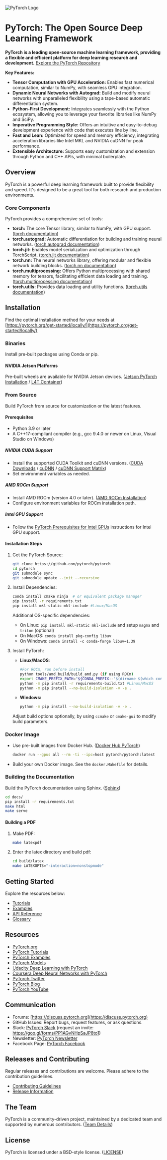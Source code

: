 ![PyTorch Logo](https://github.com/pytorch/pytorch/raw/main/docs/source/_static/img/pytorch-logo-dark.png)

# PyTorch: The Open Source Deep Learning Framework

**PyTorch is a leading open-source machine learning framework, providing a flexible and efficient platform for deep learning research and development.**  [Explore the PyTorch Repository](https://github.com/pytorch/pytorch)

**Key Features:**

*   **Tensor Computation with GPU Acceleration:** Enables fast numerical computation, similar to NumPy, with seamless GPU integration.
*   **Dynamic Neural Networks with Autograd:**  Build and modify neural networks with unparalleled flexibility using a tape-based automatic differentiation system.
*   **Python-First Development:** Integrates seamlessly with the Python ecosystem, allowing you to leverage your favorite libraries like NumPy and SciPy.
*   **Imperative Programming Style:** Offers an intuitive and easy-to-debug development experience with code that executes line by line.
*   **Fast and Lean:** Optimized for speed and memory efficiency, integrating acceleration libraries like Intel MKL and NVIDIA cuDNN for peak performance.
*   **Extensible Architecture:** Supports easy customization and extension through Python and C++ APIs, with minimal boilerplate.

## Overview

PyTorch is a powerful deep learning framework built to provide flexibility and speed. It's designed to be a great tool for both research and production environments.

### Core Components

PyTorch provides a comprehensive set of tools:

*   **torch:**  The core Tensor library, similar to NumPy, with GPU support. ([torch documentation](https://pytorch.org/docs/stable/torch.html))
*   **torch.autograd:** Automatic differentiation for building and training neural networks. ([torch.autograd documentation](https://pytorch.org/docs/stable/autograd.html))
*   **torch.jit:** Enables model serialization and optimization through TorchScript. ([torch.jit documentation](https://pytorch.org/docs/stable/jit.html))
*   **torch.nn:** The neural networks library, offering modular and flexible network building blocks. ([torch.nn documentation](https://pytorch.org/docs/stable/nn.html))
*   **torch.multiprocessing:** Offers Python multiprocessing with shared memory for tensors, facilitating efficient data loading and training. ([torch.multiprocessing documentation](https://pytorch.org/docs/stable/multiprocessing.html))
*   **torch.utils:** Provides data loading and utility functions. ([torch.utils documentation](https://pytorch.org/docs/stable/data.html))

## Installation

Find the optimal installation method for your needs at [https://pytorch.org/get-started/locally/](https://pytorch.org/get-started/locally/)

### Binaries

Install pre-built packages using Conda or pip.

#### NVIDIA Jetson Platforms

Pre-built wheels are available for NVIDIA Jetson devices. ([Jetson PyTorch Installation](https://forums.developer.nvidia.com/t/pytorch-for-jetson-version-1-10-now-available/72048) / [L4T Container](https://catalog.ngc.nvidia.com/orgs/nvidia/containers/l4t-pytorch))

### From Source

Build PyTorch from source for customization or the latest features.

#### Prerequisites

*   Python 3.9 or later
*   A C++17-compliant compiler (e.g., gcc 9.4.0 or newer on Linux, Visual Studio on Windows)

##### NVIDIA CUDA Support

*   Install the supported CUDA Toolkit and cuDNN versions. ([CUDA Downloads](https://developer.nvidia.com/cuda-downloads) / [cuDNN](https://developer.nvidia.com/cudnn) / [cuDNN Support Matrix](https://docs.nvidia.com/deeplearning/cudnn/backend/latest/reference/support-matrix.html))
*   Set environment variables as needed.

##### AMD ROCm Support

*   Install AMD ROCm (version 4.0 or later).  ([AMD ROCm Installation](https://rocm.docs.amd.com/en/latest/deploy/linux/quick_start.html))
*   Configure environment variables for ROCm installation path.

##### Intel GPU Support
*   Follow the [PyTorch Prerequisites for Intel GPUs](https://www.intel.com/content/www/us/en/developer/articles/tool/pytorch-prerequisites-for-intel-gpus.html) instructions for Intel GPU support.

#### Installation Steps

1.  Get the PyTorch Source:

    ```bash
    git clone https://github.com/pytorch/pytorch
    cd pytorch
    git submodule sync
    git submodule update --init --recursive
    ```

2.  Install Dependencies:

    ```bash
    conda install cmake ninja  # or equivalent package manager
    pip install -r requirements.txt
    pip install mkl-static mkl-include #Linux/MacOS
    ```

    Additional OS-specific dependencies:
    * On Linux:  `pip install mkl-static mkl-include` and setup `magma` and  `triton` (optional)
    * On MacOS: `conda install pkg-config libuv`
    * On Windows: `conda install -c conda-forge libuv=1.39`

3.  Install PyTorch:

    *   **Linux/MacOS**:

        ```bash
        #For ROCm, run before install
        python tools/amd_build/build_amd.py (if using ROCm)
        export CMAKE_PREFIX_PATH="${CONDA_PREFIX:-'$(dirname $(which conda))/../'}:${CMAKE_PREFIX_PATH}" #Linux/MacOS
        python -m pip install -r requirements-build.txt #Linux/MacOS
        python -m pip install --no-build-isolation -v -e .
        ```

    *   **Windows:**

        ```cmd
        python -m pip install --no-build-isolation -v -e .
        ```

    Adjust build options optionally, by using `ccmake` or `cmake-gui` to modify build parameters.

### Docker Image

*   Use pre-built images from Docker Hub.  ([Docker Hub PyTorch](https://hub.docker.com/r/pytorch/pytorch))
    ```bash
    docker run --gpus all --rm -ti --ipc=host pytorch/pytorch:latest
    ```
*   Build your own Docker image.  See the `docker.Makefile` for details.

### Building the Documentation

Build the PyTorch documentation using Sphinx. ([Sphinx](http://www.sphinx-doc.org))

```bash
cd docs/
pip install -r requirements.txt
make html
make serve
```

#### Building a PDF

1.  Make PDF:

    ```bash
    make latexpdf
    ```

2.  Enter the latex directory and build pdf:

    ```bash
    cd build/latex
    make LATEXOPTS="-interaction=nonstopmode"
    ```

## Getting Started

Explore the resources below:

*   [Tutorials](https://pytorch.org/tutorials/)
*   [Examples](https://github.com/pytorch/examples)
*   [API Reference](https://pytorch.org/docs/)
*   [Glossary](https://github.com/pytorch/pytorch/blob/main/GLOSSARY.md)

## Resources

*   [PyTorch.org](https://pytorch.org/)
*   [PyTorch Tutorials](https://pytorch.org/tutorials/)
*   [PyTorch Examples](https://github.com/pytorch/examples)
*   [PyTorch Models](https://pytorch.org/hub/)
*   [Udacity Deep Learning with PyTorch](https://www.udacity.com/course/deep-learning-pytorch--ud188)
*   [Coursera Deep Neural Networks with PyTorch](https://www.coursera.org/learn/deep-neural-networks-with-pytorch)
*   [PyTorch Twitter](https://twitter.com/PyTorch)
*   [PyTorch Blog](https://pytorch.org/blog/)
*   [PyTorch YouTube](https://www.youtube.com/channel/UCWXI5YeOsh03QvJ59PMaXFw)

## Communication

*   Forums: [https://discuss.pytorch.org](https://discuss.pytorch.org)
*   GitHub Issues: Report bugs, request features, or ask questions.
*   Slack:  [PyTorch Slack](https://pytorch.slack.com/) (request an invite:  https://goo.gl/forms/PP1AGvNHpSaJP8to1)
*   Newsletter: [PyTorch Newsletter](https://eepurl.com/cbG0rv)
*   Facebook Page:  [PyTorch Facebook](https://www.facebook.com/pytorch)

## Releases and Contributing

Regular releases and contributions are welcome. Please adhere to the contribution guidelines.

*   [Contributing Guidelines](CONTRIBUTING.md)
*   [Release Information](RELEASE.md)

## The Team

PyTorch is a community-driven project, maintained by a dedicated team and supported by numerous contributors. ([Team Details](https://github.com/pytorch/pytorch#the-team))

## License

PyTorch is licensed under a BSD-style license.  ([LICENSE](LICENSE))